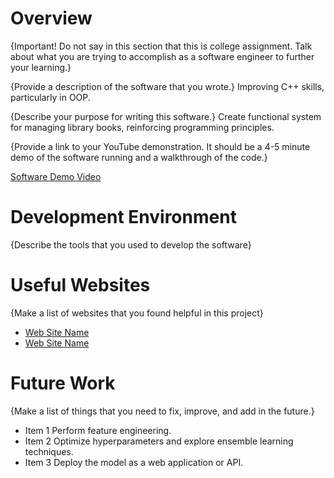 # Overview

{Important! Do not say in this section that this is college assignment. Talk about what you are trying to accomplish as a software engineer to further your learning.}

{Provide a description of the software that you wrote.}
Improving C++ skills, particularly in OOP.

{Describe your purpose for writing this software.}
Create functional system for managing library books, reinforcing programming principles.

{Provide a link to your YouTube demonstration. It should be a 4-5 minute demo of the software running and a walkthrough of the code.}

[Software Demo Video](https://youtu.be/S8vZpZR5fV0)

# Development Environment

{Describe the tools that you used to develop the software}

# Useful Websites

{Make a list of websites that you found helpful in this project}

- [Web Site Name](https://stackoverflow.com/)
- [Web Site Name](https://www.kaggle.com/)

# Future Work

{Make a list of things that you need to fix, improve, and add in the future.}

- Item 1
Perform feature engineering.
- Item 2
Optimize hyperparameters and explore ensemble learning techniques.
- Item 3
Deploy the model as a web application or API.